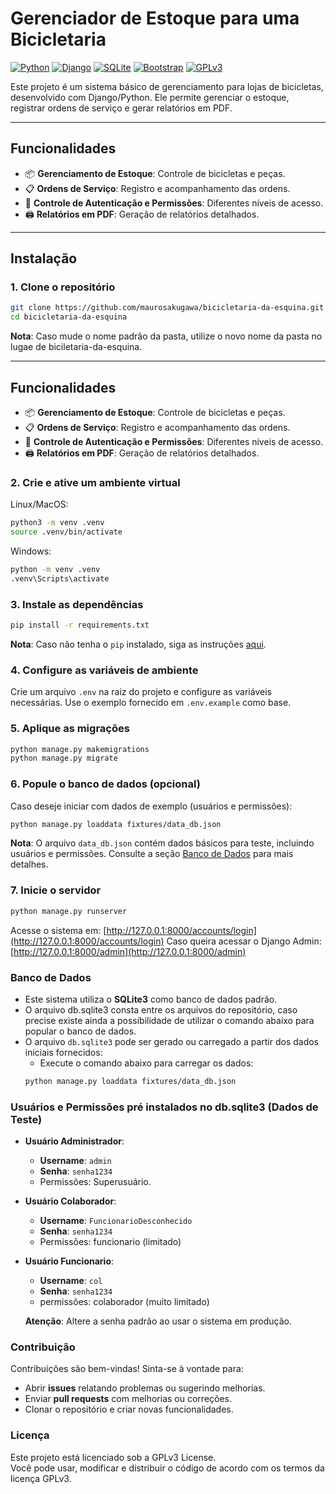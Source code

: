 
# Gerenciador de Estoque para uma Bicicletaria

[![Python](https://img.shields.io/badge/Python-3.10%2B-blue)](https://www.python.org/) [![Django](https://img.shields.io/badge/Django-4.x-green)](https://www.djangoproject.com/) [![SQLite](https://img.shields.io/badge/SQLite-3-lightgrey)](https://www.sqlite.org/) [![Bootstrap](https://img.shields.io/badge/Bootstrap-5.x-purple)](https://getbootstrap.com/) [![GPLv3](https://img.shields.io/badge/License-GPLv3-blue)](https://www.gnu.org/licenses/gpl-3.0.html)


Este projeto é um sistema básico de gerenciamento para lojas de bicicletas, desenvolvido com Django/Python. Ele permite gerenciar o estoque, registrar ordens de serviço e gerar relatórios em PDF.

---

## **Funcionalidades**

- 📦 **Gerenciamento de Estoque**: Controle de bicicletas e peças.
- 📋 **Ordens de Serviço**: Registro e acompanhamento das ordens.
- 🔐 **Controle de Autenticação e Permissões**: Diferentes níveis de acesso.
- 🖨️ **Relatórios em PDF**: Geração de relatórios detalhados.

---

## **Instalação**

### **1. Clone o repositório**
```bash
git clone https://github.com/maurosakugawa/bicicletaria-da-esquina.git
cd bicicletaria-da-esquina
```
**Nota**: Caso mude o nome padrão da pasta, utilize o novo nome da pasta no lugae de biciletaria-da-esquina.

----------

## **Funcionalidades**

-   📦 **Gerenciamento de Estoque**: Controle de bicicletas e peças.
-   📋 **Ordens de Serviço**: Registro e acompanhamento das ordens.
-   🔐 **Controle de Autenticação e Permissões**: Diferentes níveis de acesso.
-   🖨️ **Relatórios em PDF**: Geração de relatórios detalhados.



### **2. Crie e ative um ambiente virtual**

Linux/MacOS:
```bash
python3 -m venv .venv
source .venv/bin/activate
```
Windows:
```bash
python -m venv .venv
.venv\Scripts\activate
```
### 3. Instale as dependências
```bash
pip install -r requirements.txt
```
**Nota**: Caso não tenha o `pip` instalado, siga as instruções [aqui](https://pip.pypa.io/en/stable/installation/).

### **4. Configure as variáveis de ambiente**

Crie um arquivo `.env` na raiz do projeto e configure as variáveis necessárias. Use o exemplo fornecido em `.env.example` como base.

### 5. Aplique as migrações
```bash
python manage.py makemigrations
python manage.py migrate
```

### **6. Popule o banco de dados (opcional)**

Caso deseje iniciar com dados de exemplo (usuários e permissões):
```bash
python manage.py loaddata fixtures/data_db.json
```
**Nota**: O arquivo `data_db.json` contém dados básicos para teste, incluindo usuários e permissões. Consulte a seção [Banco de Dados](#banco-de-dados) para mais detalhes.

### 7. Inicie o servidor
```bash
python manage.py runserver
```
Acesse o sistema em: [http://127.0.0.1:8000/accounts/login](http://127.0.0.1:8000/accounts/login)
Caso queira acessar o Django Admin: [http://127.0.0.1:8000/admin](http://127.0.0.1:8000/admin)
### Banco de Dados

-   Este sistema utiliza o **SQLite3** como banco de dados padrão.
- O arquivo db.sqlite3 consta entre os arquivos do repositório, caso precise existe ainda a possibilidade de utilizar o comando abaixo para popular o banco de dados.
-   O arquivo `db.sqlite3` pode ser gerado ou carregado a partir dos dados iniciais fornecidos:
	- Execute o comando abaixo para carregar os dados:
	```bash
	python manage.py loaddata fixtures/data_db.json
	```
### **Usuários e Permissões pré instalados no db.sqlite3 (Dados de Teste)**

-   **Usuário Administrador**:
    -   **Username**: `admin`
    -   **Senha**: `senha1234`
    -   Permissões: Superusuário.
-   **Usuário Colaborador**:
    -   **Username**: `FuncionarioDesconhecido`
    -   **Senha**: `senha1234`
    -  Permissões: funcionario (limitado)
-   **Usuário Funcionario**:
    -   **Username**: `col`
    -   **Senha**: `senha1234`
    - permissões: colaborador (muito limitado)

    **Atenção**: Altere a senha padrão ao usar o sistema em produção.

### **Contribuição**

Contribuições são bem-vindas! Sinta-se à vontade para:

-   Abrir **issues** relatando problemas ou sugerindo melhorias.
-   Enviar **pull requests** com melhorias ou correções.
-   Clonar o repositório e criar novas funcionalidades.

### **Licença**

Este projeto está licenciado sob a GPLv3 License.  
Você pode usar, modificar e distribuir o código de acordo com os termos da licença GPLv3.

